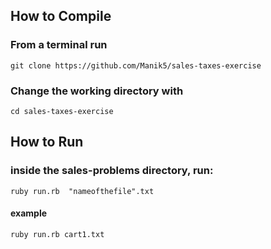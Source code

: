 ## How to Compile

### From a terminal run

```
git clone https://github.com/Manik5/sales-taxes-exercise
```

### Change the working directory with
```
cd sales-taxes-exercise
```

## How to Run

### inside the sales-problems directory, run:
```
ruby run.rb  "nameofthefile".txt
```
#### example
```
ruby run.rb cart1.txt
```
